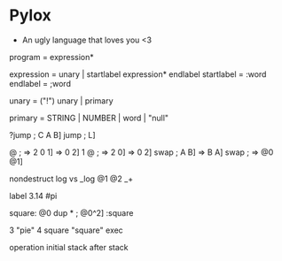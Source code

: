 # Pylox

- An ugly language that loves you <3

program = expression*

expression = unary | startlabel expression* endlabel
startlabel = :word 
endlabel = ;word 

unary = ("!") unary
      | primary

primary = STRING | NUMBER | word | "null"



?jump ; C A B]
jump ; L]


@ ; => 2 0 1] => 0 2]
1 @ ; => 2 0] => 0 2]
swap ; A B] => B A]
swap ; => @0 @1]

nondestruct
log vs _log
@1 @2 _+

label
3.14 #pi

square: 
@0 dup *
; @0^2]
:square

3 "pie" 4 square "square" exec

operation
  initial stack
  after stack